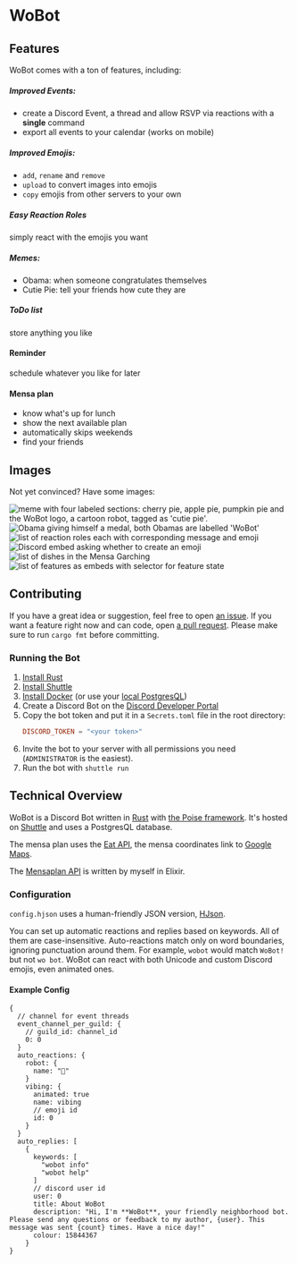 # WoBot

## Features

WoBot comes with a ton of features, including:

##### Improved Events:

* create a Discord Event, a thread and allow RSVP via reactions with a **single** command
* export all events to your calendar (works on mobile)

##### Improved Emojis:

* `add`, `rename` and `remove`
* `upload` to convert images into emojis
* `copy` emojis from other servers to your own

##### Easy Reaction Roles

simply react with the emojis you want

##### Memes:

* Obama: when someone congratulates themselves
* Cutie Pie: tell your friends how cute they are

##### ToDo list

store anything you like

#### Reminder

schedule whatever you like for later

#### Mensa plan

* know what's up for lunch
* show the next available plan
* automatically skips weekends
* find your friends

## Images

Not yet convinced? Have some images:

![meme with four labeled sections: cherry pie, apple pie, pumpkin pie and the WoBot logo, a cartoon robot, tagged as 'cutie pie'.](images/cutie_pie.png)
![Obama giving himself a medal, both Obamas are labelled 'WoBot'](images/obama.png)
![list of reaction roles each with corresponding message and emoji](images/reaction_roles.png)
![Discord embed asking whether to create an emoji](images/emoji.png)
![list of dishes in the Mensa Garching](images/mensa.png)
![list of features as embeds with selector for feature state](images/todo.png)

## Contributing

If you have a great idea or suggestion, feel free to open [an issue](https://github.com/Friendly-Banana/wobot/issues).
If you want a feature right now and can code, open [a pull request](https://github.com/Friendly-Banana/wobot/pulls).
Please make sure to run `cargo fmt` before committing.

### Running the Bot

1. [Install Rust](https://www.rust-lang.org/tools/install)
2. [Install Shuttle](https://docs.shuttle.dev/getting-started/installation)
3. [Install Docker](https://docs.docker.com/install/) (or use
   your [local PostgresQL](https://docs.shuttle.dev/docs/local-run#local-runs-with-databases))
4. Create a Discord Bot on the [Discord Developer Portal](https://discord.com/developers/applications)
5. Copy the bot token and put it in a `Secrets.toml` file in the root directory:
    ```toml
    DISCORD_TOKEN = "<your token>"
    ```
6. Invite the bot to your server with all permissions you need (`ADMINISTRATOR` is the easiest).
7. Run the bot with `shuttle run`

## Technical Overview

WoBot is a Discord Bot written in [Rust](https://www.rust-lang.org/)
with [the  Poise framework](https://github.com/serenity-rs/poise/).
It's hosted on [Shuttle](https://www.shuttle.rs/) and uses a PostgresQL database.

The mensa plan uses the [Eat API](https://tum-dev.github.io/eat-api), the mensa coordinates link
to [Google Maps](https://www.google.com/maps).

The [Mensaplan API](https://github.com/Friendly-Banana/mensaplan) is written by myself in Elixir.

### Configuration

`config.hjson` uses a human-friendly JSON version, [HJson](https://hjson.github.io/).

You can set up automatic reactions and replies based on keywords. All of them are case-insensitive.
Auto-reactions match only on word boundaries, ignoring punctuation around them.
For example, `wobot` would match `WoBot!` but not `wo bot`.
WoBot can react with both Unicode and custom Discord emojis, even animated ones.

#### Example Config

```hjson
{
  // channel for event threads
  event_channel_per_guild: {
    // guild_id: channel_id
    0: 0
  }
  auto_reactions: {
    robot: {
      name: "🤖"
    }
    vibing: {
      animated: true
      name: vibing
      // emoji id
      id: 0
    }
  }
  auto_replies: [
    {
      keywords: [
        "wobot info"
        "wobot help"
      ]
      // discord user id
      user: 0
      title: About WoBot
      description: "Hi, I'm **WoBot**, your friendly neighborhood bot. Please send any questions or feedback to my author, {user}. This message was sent {count} times. Have a nice day!"
      colour: 15844367
    }
}
```
